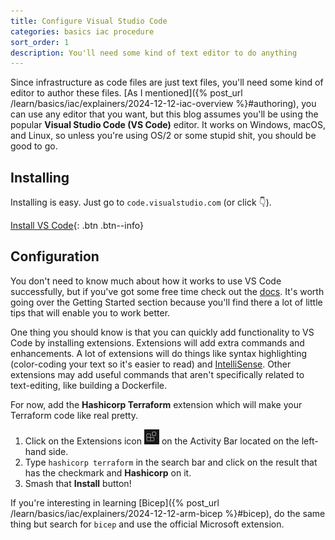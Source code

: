 ```yaml
---
title: Configure Visual Studio Code
categories: basics iac procedure
sort_order: 1
description: You'll need some kind of text editor to do anything
---
```

Since infrastructure as code files are just text files, you'll need some kind of editor to author these files. [As I mentioned]({% post_url /learn/basics/iac/explainers/2024-12-12-iac-overview %}#authoring), you can use any editor that you want, but this blog assumes you'll be using the popular **Visual Studio Code (VS Code)** editor.<!--more--> It works on Windows, macOS, and Linux, so unless you're using OS/2 or some stupid shit, you should be good to go.

## Installing

Installing is easy. Just go to `code.visualstudio.com` (or click :point_down:).

[Install VS Code](https://code.visualstudio.com/){: .btn .btn--info}

## Configuration

You don't need to know much about how it works to use VS Code successfully, but if you've got some free time check out the [docs](https://code.visualstudio.com/docs). It's worth going over the Getting Started section because you'll find there a lot of little tips that will enable you to work better.

One thing you should know is that you can quickly add functionality to VS Code by installing extensions. Extensions will add extra commands and enhancements. A lot of extensions will do things like syntax highlighting (color-coding your text so it's easier to read) and [IntelliSense](https://code.visualstudio.com/docs/editor/intellisense). Other extensions may add useful commands that aren't specifically related to text-editing, like building a Dockerfile.

For now, add the **Hashicorp Terraform** extension which will make your Terraform code like real pretty.

1. Click on the Extensions icon ![VS Code Extensions icon](/assets/images/posts/vscode-extensions.png) on the Activity Bar located on the left-hand side.
1. Type `hashicorp terraform` in the search bar and click on the result that has the checkmark and **Hashicorp** on it.
1. Smash that **Install** button!

If you're interesting in learning [Bicep]({% post_url /learn/basics/iac/explainers/2024-12-12-arm-bicep %}#bicep), do the same thing but search for `bicep` and use the official Microsoft extension.